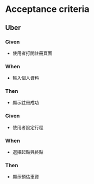 # Acceptance criteria

## Uber

### Given
- 使用者打開註冊頁面

### When
- 輸入個人資料

### Then
- 顯示註冊成功


### Given
- 使用者設定行程

### When
- 選擇起點與終點

### Then
- 顯示預估車資